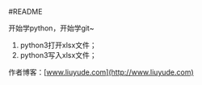 #README

开始学python，开始学git~

1. python3打开xlsx文件；
2. python3写入xlsx文件；

作者博客：[www.liuyude.com](http://www.liuyude.com)